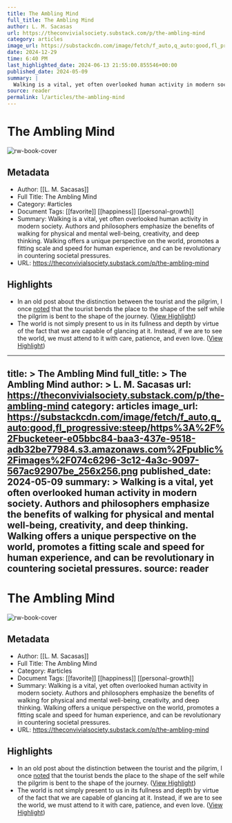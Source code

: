 ```yaml
---
title: The Ambling Mind
full_title: The Ambling Mind
author: L. M. Sacasas
url: https://theconvivialsociety.substack.com/p/the-ambling-mind
category: articles
image_url: https://substackcdn.com/image/fetch/f_auto,q_auto:good,fl_progressive:steep/https%3A%2F%2Fbucketeer-e05bbc84-baa3-437e-9518-adb32be77984.s3.amazonaws.com%2Fpublic%2Fimages%2F074c6296-3c12-4a3c-9097-567ac92907be_256x256.png
date: 2024-12-29
time: 6:40 PM
last_highlighted_date: 2024-06-13 21:55:00.855546+00:00
published_date: 2024-05-09
summary: |
  Walking is a vital, yet often overlooked human activity in modern society. Authors and philosophers emphasize the benefits of walking for physical and mental well-being, creativity, and deep thinking. Walking offers a unique perspective on the world, promotes a fitting scale and speed for human experience, and can be revolutionary in countering societal pressures.
source: reader
permalink: l/articles/the-ambling-mind
---
```

# The Ambling Mind

![rw-book-cover](https://substackcdn.com/image/fetch/f_auto,q_auto:good,fl_progressive:steep/https%3A%2F%2Fbucketeer-e05bbc84-baa3-437e-9518-adb32be77984.s3.amazonaws.com%2Fpublic%2Fimages%2F074c6296-3c12-4a3c-9097-567ac92907be_256x256.png)

## Metadata
- Author: [[L. M. Sacasas]]
- Full Title: The Ambling Mind
- Category: #articles
- Document Tags: [[favorite]] [[happiness]] [[personal-growth]] 
- Summary: Walking is a vital, yet often overlooked human activity in modern society. Authors and philosophers emphasize the benefits of walking for physical and mental well-being, creativity, and deep thinking. Walking offers a unique perspective on the world, promotes a fitting scale and speed for human experience, and can be revolutionary in countering societal pressures.
- URL: https://theconvivialsociety.substack.com/p/the-ambling-mind

## Highlights
- In an old post about the distinction between the tourist and the pilgrim, I once [noted](https://thefrailestthing.com/2012/06/06/the-pilgrim-and-the-tourist/) that the tourist bends the place to the shape of the self while the pilgrim is bent to the shape of the journey. ([View Highlight](https://read.readwise.io/read/01j09seqf8f0gfvgcv16q36qmd))
- The world is not simply present to us in its fullness and depth by virtue of the fact that we are capable of glancing at it. Instead, if we are to see the world, we must attend to it with care, patience, and even love. ([View Highlight](https://read.readwise.io/read/01j09shm4wak6t9cn5mcamd39s))


---
title: >
  The Ambling Mind
full_title: >
  The Ambling Mind
author: >
  L. M. Sacasas
url: https://theconvivialsociety.substack.com/p/the-ambling-mind
category: articles
image_url: https://substackcdn.com/image/fetch/f_auto,q_auto:good,fl_progressive:steep/https%3A%2F%2Fbucketeer-e05bbc84-baa3-437e-9518-adb32be77984.s3.amazonaws.com%2Fpublic%2Fimages%2F074c6296-3c12-4a3c-9097-567ac92907be_256x256.png
published_date: 2024-05-09
summary: >
  Walking is a vital, yet often overlooked human activity in modern society. Authors and philosophers emphasize the benefits of walking for physical and mental well-being, creativity, and deep thinking. Walking offers a unique perspective on the world, promotes a fitting scale and speed for human experience, and can be revolutionary in countering societal pressures.
source: reader
---
# The Ambling Mind

![rw-book-cover](https://substackcdn.com/image/fetch/f_auto,q_auto:good,fl_progressive:steep/https%3A%2F%2Fbucketeer-e05bbc84-baa3-437e-9518-adb32be77984.s3.amazonaws.com%2Fpublic%2Fimages%2F074c6296-3c12-4a3c-9097-567ac92907be_256x256.png)

## Metadata
- Author: [[L. M. Sacasas]]
- Full Title: The Ambling Mind
- Category: #articles
- Document Tags: [[favorite]] [[happiness]] [[personal-growth]] 
- Summary: Walking is a vital, yet often overlooked human activity in modern society. Authors and philosophers emphasize the benefits of walking for physical and mental well-being, creativity, and deep thinking. Walking offers a unique perspective on the world, promotes a fitting scale and speed for human experience, and can be revolutionary in countering societal pressures.
- URL: https://theconvivialsociety.substack.com/p/the-ambling-mind

## Highlights
- In an old post about the distinction between the tourist and the pilgrim, I once [noted](https://thefrailestthing.com/2012/06/06/the-pilgrim-and-the-tourist/) that the tourist bends the place to the shape of the self while the pilgrim is bent to the shape of the journey. ([View Highlight](https://read.readwise.io/read/01j09seqf8f0gfvgcv16q36qmd))
- The world is not simply present to us in its fullness and depth by virtue of the fact that we are capable of glancing at it. Instead, if we are to see the world, we must attend to it with care, patience, and even love. ([View Highlight](https://read.readwise.io/read/01j09shm4wak6t9cn5mcamd39s))


